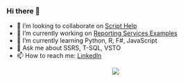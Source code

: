 ### Hi there 👋

- 👯 I’m looking to collaborate on [Script Help](https://github.com/Excel-projects/Script-Help)
- 🔭 I’m currently working on [Reporting Services Examples](https://github.com/SQL-Server-projects/Reporting-Services-examples)
- 🌱 I’m currently learning Python, R, F#, JavaScript
- 💬 Ask me about SSRS, T-SQL, VSTO
- 📫 How to reach me: [LinkedIn](https://www.linkedin.com/in/anthonyduguid/)

<!--
**aduguid/aduguid** is a ✨ _special_ ✨ repository because its `README.md` (this file) appears on your GitHub profile.

Here are some ideas to get you started:

- 🔭 I’m currently working on ...
- 🌱 I’m currently learning Python, R, F# ...
- 👯 I’m looking to collaborate on ...
- 🤔 I’m looking for help with ...
- 💬 Ask me about ...
- 📫 How to reach me: ...
- 😄 Pronouns: ...
- ⚡ Fun fact: ...
-->



<p align="center">
  <a href="https://github-readme-stats.vercel.app/api?username=aduguid&count_private=true&show_icons=true&include_all_commits=true&title_color=fff&icon_color=79ff97&text_color=9f9f9f&bg_color=151515">
    <img src="http://github-readme-stats.vercel.app/api?username=aduguid&count_private=true&show_icons=true&include_all_commits=true&title_color=fff&icon_color=79ff97&text_color=9f9f9f&bg_color=151515" />
  </a>
</p>

